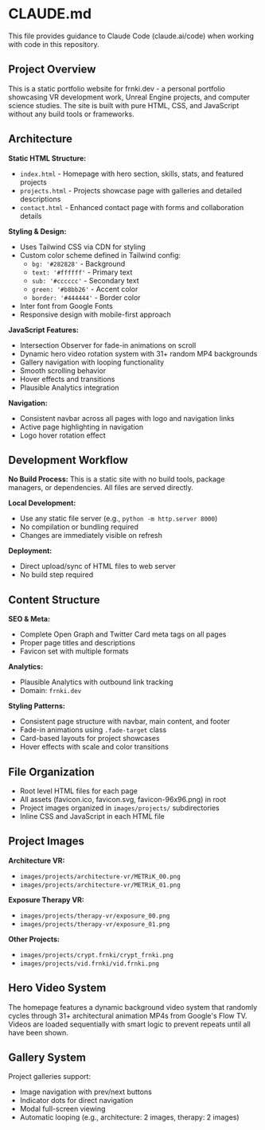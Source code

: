 # CLAUDE.md

This file provides guidance to Claude Code (claude.ai/code) when working with code in this repository.

## Project Overview

This is a static portfolio website for frnki.dev - a personal portfolio showcasing VR development work, Unreal Engine projects, and computer science studies. The site is built with pure HTML, CSS, and JavaScript without any build tools or frameworks.

## Architecture

**Static HTML Structure:**
- `index.html` - Homepage with hero section, skills, stats, and featured projects
- `projects.html` - Projects showcase page with galleries and detailed descriptions
- `contact.html` - Enhanced contact page with forms and collaboration details

**Styling & Design:**
- Uses Tailwind CSS via CDN for styling
- Custom color scheme defined in Tailwind config:
  - `bg: '#282828'` - Background
  - `text: '#ffffff'` - Primary text
  - `sub: '#cccccc'` - Secondary text
  - `green: '#b8bb26'` - Accent color
  - `border: '#444444'` - Border color
- Inter font from Google Fonts
- Responsive design with mobile-first approach

**JavaScript Features:**
- Intersection Observer for fade-in animations on scroll
- Dynamic hero video rotation system with 31+ random MP4 backgrounds
- Gallery navigation with looping functionality
- Smooth scrolling behavior
- Hover effects and transitions
- Plausible Analytics integration

**Navigation:**
- Consistent navbar across all pages with logo and navigation links
- Active page highlighting in navigation
- Logo hover rotation effect

## Development Workflow

**No Build Process:**
This is a static site with no build tools, package managers, or dependencies. All files are served directly.

**Local Development:**
- Use any static file server (e.g., `python -m http.server 8000`)
- No compilation or bundling required
- Changes are immediately visible on refresh

**Deployment:**
- Direct upload/sync of HTML files to web server
- No build step required

## Content Structure

**SEO & Meta:**
- Complete Open Graph and Twitter Card meta tags on all pages
- Proper page titles and descriptions
- Favicon set with multiple formats

**Analytics:**
- Plausible Analytics with outbound link tracking
- Domain: `frnki.dev`

**Styling Patterns:**
- Consistent page structure with navbar, main content, and footer
- Fade-in animations using `.fade-target` class
- Card-based layouts for project showcases
- Hover effects with scale and color transitions

## File Organization

- Root level HTML files for each page
- All assets (favicon.ico, favicon.svg, favicon-96x96.png) in root
- Project images organized in `images/projects/` subdirectories
- Inline CSS and JavaScript in each HTML file

## Project Images

**Architecture VR:**
- `images/projects/architecture-vr/METRiK_00.png`
- `images/projects/architecture-vr/METRiK_01.png`

**Exposure Therapy VR:**
- `images/projects/therapy-vr/exposure_00.png`
- `images/projects/therapy-vr/exposure_01.png`

**Other Projects:**
- `images/projects/crypt.frnki/crypt_frnki.png`
- `images/projects/vid.frnki/vid.frnki.png`

## Hero Video System

The homepage features a dynamic background video system that randomly cycles through 31+ architectural animation MP4s from Google's Flow TV. Videos are loaded sequentially with smart logic to prevent repeats until all have been shown.

## Gallery System

Project galleries support:
- Image navigation with prev/next buttons
- Indicator dots for direct navigation
- Modal full-screen viewing
- Automatic looping (e.g., architecture: 2 images, therapy: 2 images)